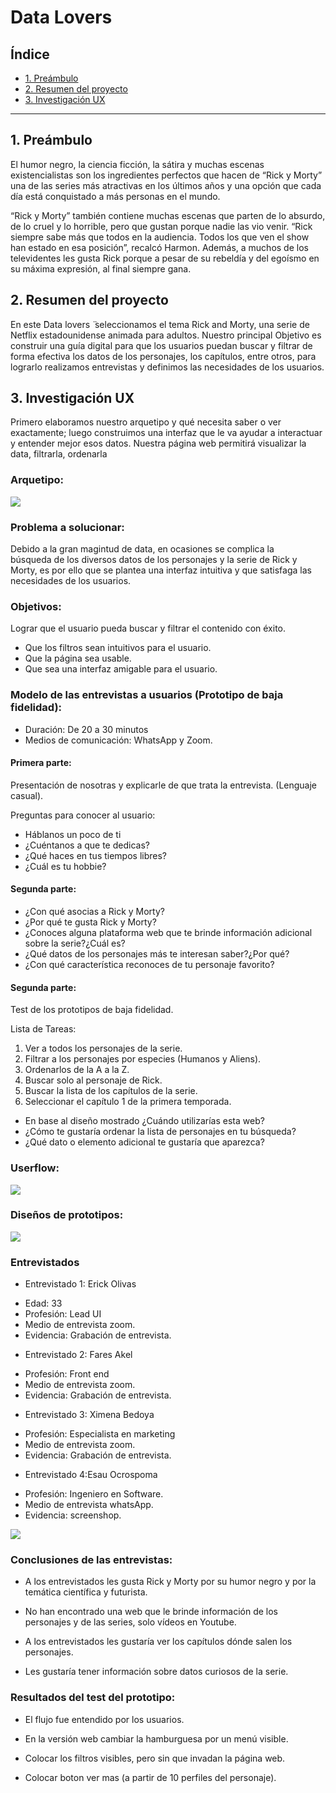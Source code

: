 # Data Lovers

## Índice

* [1. Preámbulo](#1-preámbulo)
* [2. Resumen del proyecto](#2-resumen-del-proyecto)
* [3. Investigación UX](#3-investigación-ux)
***

## 1. Preámbulo

El humor negro, la ciencia ficción, la sátira y muchas escenas existencialistas son los ingredientes perfectos que hacen de “Rick y Morty” una de las series más atractivas en los últimos años y una opción que cada día está conquistado a más personas en el mundo.

“Rick y Morty” también contiene muchas escenas que parten de lo absurdo, de lo cruel y lo horrible, pero que gustan porque nadie las vio venir. “Rick siempre sabe más que todos en la audiencia. Todos los que ven el show han estado en esa posición”, recalcó Harmon. Además, a muchos de los televidentes les gusta Rick porque a pesar de su rebeldía y del egoísmo en su máxima expresión, al final siempre gana.

## 2. Resumen del proyecto

En este  ̈Data lovers ̈ seleccionamos el tema Rick and Morty, una serie de Netflix estadounidense animada para adultos. Nuestro principal Objetivo es construir una guía digital para que los usuarios puedan buscar y filtrar de forma efectiva los datos de los personajes, los capítulos, entre otros, para lograrlo realizamos entrevistas y definimos las necesidades de los usuarios.

## 3. Investigación UX

Primero elaboramos nuestro arquetipo y qué necesita saber o ver exactamente; luego construimos una interfaz que le va ayudar a interactuar y entender mejor esos datos. Nuestra página web permitirá visualizar la data, filtrarla, ordenarla

### Arquetipo:

![](img-readme/arquetipo.jpg)

### Problema a solucionar:

Debido a la gran magintud de data, en ocasiones se complica la  búsqueda de los diversos datos de los personajes y la serie de Rick y Morty, es por ello que se plantea una interfaz intuitiva y que satisfaga las necesidades de los usuarios.


### Objetivos:

Lograr que el usuario pueda buscar y filtrar el contenido con éxito.

* Que los filtros sean intuitivos para el usuario.
* Que la página sea usable.
* Que sea una interfaz amigable para el usuario.

### Modelo de las entrevistas a usuarios (Prototipo de baja fidelidad):

* Duración: De 20 a 30 minutos
* Medios de comunicación: WhatsApp y Zoom.

#### Primera parte:

Presentación de nosotras y explicarle de que trata la entrevista. (Lenguaje casual).

Preguntas para conocer al usuario:

* Háblanos un poco de ti
* ¿Cuéntanos a que te dedicas?
* ¿Qué haces en tus tiempos libres?
* ¿Cuál es tu hobbie?

#### Segunda parte:

* ¿Con qué asocias a Rick y Morty?
* ¿Por qué te gusta Rick y Morty?
* ¿Conoces alguna plataforma web que te brinde información adicional sobre la serie?¿Cuál es?
* ¿Qué datos de los personajes más te interesan saber?¿Por qué?
* ¿Con qué característica reconoces de tu personaje favorito?

#### Segunda parte:

Test de los prototipos de baja fidelidad.

Lista de Tareas:

1. Ver a todos los personajes de la serie.
2. Filtrar a los personajes por especies (Humanos y Aliens).
3. Ordenarlos de la A a la Z.
4. Buscar solo al personaje de Rick.
5. Buscar la lista de los capítulos de la serie.
6. Seleccionar el capítulo 1 de la primera temporada.

* En base al diseño mostrado ¿Cuándo utilizarías esta web?
* ¿Cómo te gustaría ordenar la lista de personajes en tu búsqueda?
* ¿Qué dato o elemento adicional te gustaría que aparezca?

### Userflow:

![](img-readme/userflow.jpg)

### Diseños de prototipos:

![](img-readme/1proto.jpg)

### Entrevistados

* Entrevistado 1: Erick Olivas
- Edad: 33
- Profesión: Lead UI
- Medio de entrevista zoom.
- Evidencia: Grabación de entrevista.

* Entrevistado 2: Fares Akel
- Profesión: Front end
- Medio de entrevista zoom.
- Evidencia: Grabación de entrevista.

* Entrevistado 3: Ximena Bedoya
- Profesión: Especialista en marketing
- Medio de entrevista zoom.
- Evidencia: Grabación de entrevista.

* Entrevistado 4:Esau Ocrospoma
- Profesión: Ingeniero en Software.
- Medio de entrevista whatsApp.
- Evidencia: screenshop.

![](img-readme/whatsApp.jpg)

### Conclusiones de las entrevistas:

* A los entrevistados les gusta Rick y Morty por su humor negro y por la temática científica y futurista.

* No han encontrado una web que le brinde información de los personajes y de las series, solo vídeos en Youtube.

* A los entrevistados les gustaría ver los capítulos dónde salen los personajes.

* Les gustaría tener información sobre datos curiosos de la serie.

### Resultados del test del prototipo:

- El flujo fue entendido por los usuarios.

- En la versión web cambiar la hamburguesa por un menú visible.

- Colocar los filtros visibles, pero sin que invadan la página web.

- Colocar boton ver mas (a partir de 10 perfiles del personaje).

